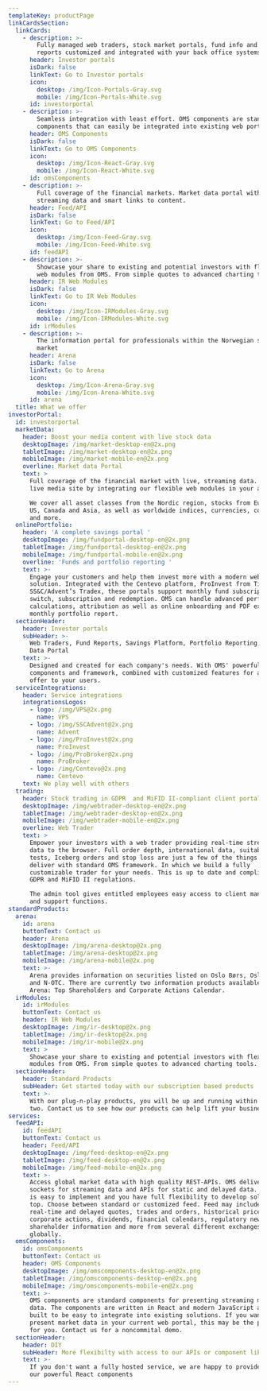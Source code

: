 ```yaml
---
templateKey: productPage
linkCardsSection:
  linkCards:
    - description: >-
        Fully managed web traders, stock market portals, fund info and portfolio
        reports customized and integrated with your back office systems.
      header: Investor portals
      isDark: false
      linkText: Go to Investor portals
      icon:
        desktop: /img/Icon-Portals-Gray.svg
        mobile: /img/Icon-Portals-White.svg
      id: investorportal
    - description: >-
        Seamless integration with least effort. OMS components are standard
        components that can easily be integrated into existing web portals.
      header: OMS Components
      isDark: false
      linkText: Go to OMS Components
      icon:
        desktop: /img/Icon-React-Gray.svg
        mobile: /img/Icon-React-White.svg
      id: omsComponents
    - description: >-
        Full coverage of the financial markets. Market data portal with live,
        streaming data and smart links to content.
      header: Feed/API
      isDark: false
      linkText: Go to Feed/API
      icon:
        desktop: /img/Icon-Feed-Gray.svg
        mobile: /img/Icon-Feed-White.svg
      id: feedAPI
    - description: >-
        Showcase your share to existing and potential investors with flexible
        web modules from OMS. From simple quotes to advanced charting tools.
      header: IR Web Modules
      isDark: false
      linkText: Go to IR Web Modules
      icon:
        desktop: /img/Icon-IRModules-Gray.svg
        mobile: /img/Icon-IRModules-White.svg
      id: irModules
    - description: >-
        The information portal for professionals within the Norwegian securities
        market
      header: Arena
      isDark: false
      linkText: Go to Arena
      icon:
        desktop: /img/Icon-Arena-Gray.svg
        mobile: /img/Icon-Arena-White.svg
      id: arena
  title: What we offer
investorPortal:
  id: investorportal
  marketData:
    header: Boost your media content with live stock data
    desktopImage: /img/market-desktop-en@2x.png
    tabletImage: /img/market-desktop-en@2x.png
    mobileImage: /img/market-mobile-en@2x.png
    overline: Market data Portal
    text: >
      Full coverage of the financial market with live, streaming data. Create a
      live media site by integrating our flexible web modules in your articles.

      We cover all asset classes from the Nordic region, stocks from Europe, UK,
      US, Canada and Asia, as well as worldwide indices, currencies, commodities
      and more.
  onlinePortfolio:
    header: 'A complete savings portal '
    desktopImage: /img/fundportal-desktop-en@2x.png
    tabletImage: /img/fundportal-desktop-en@2x.png
    mobileImage: /img/fundportal-mobile-en@2x.png
    overline: 'Funds and portfolio reporting '
    text: >-
      Engage your customers and help them invest more with a modern web
      solution. Integrated with the Centevo platform, ProInvest from Tieto or
      SS&C/Advent’s Tradex, these portals support monthly fund subscriptions,
      switch, subscription and redemption. OMS can handle advanced performance
      calculations, attribution as well as online onboarding and PDF export of a
      monthly portfolio report.
  sectionHeader:
    header: Investor portals
    subHeader: >-
      Web Traders, Fund Reports, Savings Platform, Portfolio Reporting, Market
      Data Portal
    text: >-
      Designed and created for each company's needs. With OMS' powerful standard
      components and framework, combined with customized features for a complete
      offer to your users.
  serviceIntegrations:
    header: Service integrations
    integrationsLogos:
      - logo: /img/VPS@2x.png
        name: VPS
      - logo: /img/SSCAdvent@2x.png
        name: Advent
      - logo: /img/ProInvest@2x.png
        name: ProInvest
      - logo: /img/ProBroker@2x.png
        name: ProBroker
      - logo: /img/Centevo@2x.png
        name: Centevo
    text: We play well with others
  trading:
    header: Stock trading in GDPR  and MiFID II-compliant client portals
    desktopImage: /img/webtrader-desktop-en@2x.png
    tabletImage: /img/webtrader-desktop-en@2x.png
    mobileImage: /img/webtrader-mobile-en@2x.png
    overline: Web Trader
    text: >
      Empower your investors with a web trader providing real-time streaming
      data to the browser. Full order depth, international data, suitability
      tests, Iceberg orders and stop loss are just a few of the things we
      deliver with standard OMS framework. In which we build a fully
      customizable trader for your needs. This is up to date and compliant with
      GDPR and MiFID II regulations.

      The admin tool gives entitled employees easy access to client management
      and support functions.
standardProducts:
  arena:
    id: arena
    buttonText: Contact us
    header: Arena
    desktopImage: /img/arena-desktop@2x.png
    tabletImage: /img/arena-desktop@2x.png
    mobileImage: /img/arena-mobile@2x.png
    text: >-
      Arena provides information on securities listed on Oslo Børs, Oslo Axess
      and N-OTC. There are currently two information products available in
      Arena: Top Shareholders and Corporate Actions Calendar.
  irModules:
    id: irModules
    buttonText: Contact us
    header: IR Web Modules
    desktopImage: /img/ir-desktop@2x.png
    tabletImage: /img/ir-desktop@2x.png
    mobileImage: /img/ir-mobile@2x.png
    text: >
      Showcase your share to existing and potential investors with flexible web
      modules from OMS. From simple quotes to advanced charting tools.
  sectionHeader:
    header: Standard Products
    subHeader: Get started today with our subscription based products
    text: >-
      With our plug-n-play products, you will be up and running within a day or
      two. Contact us to see how our products can help lift your business.
services:
  feedAPI:
    id: feedAPI
    buttonText: Contact us
    header: Feed/API
    desktopImage: /img/feed-desktop-en@2x.png
    tabletImage: /img/feed-desktop-en@2x.png
    mobileImage: /img/feed-mobile-en@2x.png
    text: >-
      Access global market data with high quality REST-APIs. OMS deliver web
      sockets for streaming data and APIs for static and delayed data. The feed
      is easy to implement and you have full flexibility to develop solutions on
      top. Choose between standard or customized feed. Feed may include
      real-time and delayed quotes, trades and orders, historical prices,
      corporate actions, dividends, financial calendars, regulatory news,
      shareholder information and more from several different exchanges
      globally.
  omsComponents:
    id: omsComponents
    buttonText: Contact us
    header: OMS Components
    desktopImage: /img/omscomponents-desktop-en@2x.png
    tabletImage: /img/omscomponents-desktop-en@2x.png
    mobileImage: /img/omscomponents-mobile-en@2x.png
    text: >-
      OMS components are standard components for presenting streaming market
      data. The components are written in React and modern JavaScript and are
      built to be easy to integrate into existing solutions. If you want to
      present market data in your current web portal, this may be the product
      for you. Contact us for a noncommital demo.
  sectionHeader:
    header: DIY
    subHeader: More flexibilty with access to our APIs or component library
    text: >-
      If you don't want a fully hosted service, we are happy to provide APIs or
      our powerful React components
---
```

